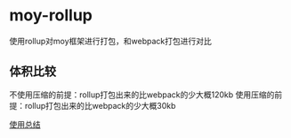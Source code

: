 # moy-rollup
使用rollup对moy框架进行打包，和webpack打包进行对比

## 体积比较
不使用压缩的前提：rollup打包出来的比webpack的少大概120kb
使用压缩的前提：rollup打包出来的比webpack的少大概30kb

[使用总结](https://github.com/HuYuee/blog/issues/21)

